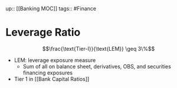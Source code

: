 up:: [[Banking MOC]]
tags:: #Finance 
# Leverage Ratio
$$\frac{\text{Tier-I}}{\text{LEM}} \geq 3\%$$
- LEM: leverage exposure measure
	- Sum of all on balance sheet, derivatives, OBS, and securities financing exposures
- Tier 1 in [[Bank Capital Ratios]]
